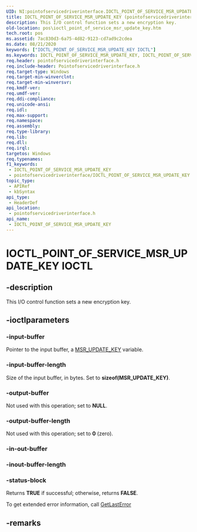 ```yaml
---
UID: NI:pointofservicedriverinterface.IOCTL_POINT_OF_SERVICE_MSR_UPDATE_KEY
title: IOCTL_POINT_OF_SERVICE_MSR_UPDATE_KEY (pointofservicedriverinterface.h)
description: This I/O control function sets a new encryption key.
old-location: pos\ioctl_point_of_service_msr_update_key.htm
tech.root: pos
ms.assetid: 7ac830d3-6a75-4d82-9123-cd7ad9c2cdea
ms.date: 08/21/2020
keywords: ["IOCTL_POINT_OF_SERVICE_MSR_UPDATE_KEY IOCTL"]
ms.keywords: IOCTL_POINT_OF_SERVICE_MSR_UPDATE_KEY, IOCTL_POINT_OF_SERVICE_MSR_UPDATE_KEY control, IOCTL_POINT_OF_SERVICE_MSR_UPDATE_KEY control code, pointofservicedriverinterface/IOCTL_POINT_OF_SERVICE_MSR_UPDATE_KEY, pos.ioctl_point_of_service_msr_update_key
req.header: pointofservicedriverinterface.h
req.include-header: Pointofservicedriverinterface.h
req.target-type: Windows
req.target-min-winverclnt: 
req.target-min-winversvr: 
req.kmdf-ver: 
req.umdf-ver: 
req.ddi-compliance: 
req.unicode-ansi: 
req.idl: 
req.max-support: 
req.namespace: 
req.assembly: 
req.type-library: 
req.lib: 
req.dll: 
req.irql: 
targetos: Windows
req.typenames: 
f1_keywords:
 - IOCTL_POINT_OF_SERVICE_MSR_UPDATE_KEY
 - pointofservicedriverinterface/IOCTL_POINT_OF_SERVICE_MSR_UPDATE_KEY
topic_type:
 - APIRef
 - kbSyntax
api_type:
 - HeaderDef
api_location:
 - pointofservicedriverinterface.h
api_name:
 - IOCTL_POINT_OF_SERVICE_MSR_UPDATE_KEY
---
```


# IOCTL_POINT_OF_SERVICE_MSR_UPDATE_KEY IOCTL


## -description

This I/O control function sets a new encryption key.

## -ioctlparameters

### -input-buffer

Pointer to the input buffer, a [MSR_UPDATE_KEY](https://docs.microsoft.com/windows-hardware/drivers/ddi/pointofservicedriverinterface/ns-pointofservicedriverinterface-_msr_update_key) variable.

### -input-buffer-length

Size of the input buffer, in bytes. Set to **sizeof(MSR_UPDATE_KEY)**.

### -output-buffer

Not used with this operation; set to **NULL**.

### -output-buffer-length

Not used with this operation; set to **0** (zero).

### -in-out-buffer

### -inout-buffer-length

### -status-block

Returns **TRUE** if successful; otherwise, returns **FALSE**.

To get extended error information, call [GetLastError](https://docs.microsoft.com/windows/win32/api/errhandlingapi/nf-errhandlingapi-getlasterror)

## -remarks

